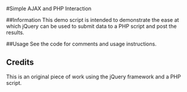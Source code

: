 #Simple AJAX and PHP Interaction

##Information
This demo script is intended to demonstrate the ease at which jQuery can be used to submit data to a PHP script
and post the results.

##Usage
See the code for comments and usage instructions.

## Credits
This is an original piece of work using the jQuery framework and a PHP script.